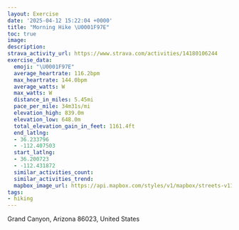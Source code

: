 ```yaml
---
layout: Exercise
date: '2025-04-12 15:22:04 +0000'
title: "Morning Hike \U0001F97E"
toc: true
image:
description:
strava_activity_url: https://www.strava.com/activities/14180106244
exercise_data:
  emoji: "\U0001F97E"
  average_heartrate: 116.2bpm
  max_heartrate: 144.0bpm
  average_watts: W
  max_watts: W
  distance_in_miles: 5.45mi
  pace_per_mile: 34m31s/mi
  elevation_high: 839.0m
  elevation_low: 648.0m
  total_elevation_gain_in_feet: 1161.4ft
  end_latlng:
  - 36.233796
  - -112.407503
  start_latlng:
  - 36.200723
  - -112.431872
  similar_activities_count:
  similar_activities_trend:
  mapbox_image_url: https://api.mapbox.com/styles/v1/mapbox/streets-v11/static/path-5+787af2-1.0(mo%7D%7BEp%7BemTUo%40E%40GUKCGW%40MYSAY_%40YIu%40S%5BGWs%40c%40%3FKQME%5DQSAQGAKYk%40o%40K%5BKIW%3Fc%40k%40GUKEES%40KYOQc%40Ke%40sAmAWsANe%40Fq%40YYe%40RMJINWAENTl%40EPSFe%40Iu%40gAk%40Qi%40IEOQE%3FOECQJMCa%40a%40u%40Su%40e%40gAIY%5BEWSWBY%3FFI%3FIGGJKKGB%40YIt%40M%40Kp%40KLm%40C%5B%5Da%40F%5B%5Da%40K_%40%5BF_%40l%40%7B%40EIa%40WAIIAAFAII%60%40SCQVW%40KKe%40%5E%5BE%5DHYEWRWGW%5BSCBBGB%5BYYCCJEIKZIb%40q%40PcBJcAg%40O%3FGFBTCXW%5CeBPULyBWi%40UGKBSMi%40%40w%40F%5DSa%40S%7B%40UIDBEBHIi%40YS%5Bw%40Wa%40a%40U%5DQEQ%5DIFDMB%40COOLK%60%40ONLv%40AQ%3FTAOANGGFEMYTQEQ_%40UD%60%40GFGKCqAD_%40N%5DLBDIPG%40WVMv%40WR%40%3FGf%40WJUTRIcAHQT%3FAa%40GCBCSEOQ%40M%5BYASGCBGSMAHEGHDEKGBNDGIBCAJCICDPH%3FGQ%40BGGGMD%3FFCMDIAGCJJGEFDCJBIFFEKGDDEDDACCOFJ%3FEC%40KKDFFHEIODIYK%7D%40%3FCCHEWBCG%40VI%40DL%5CJP%5EKf%40KRq%40n%40_%40PDX%5Cn%40BRI%60%40MJK%5EODeA%5BO%40cAo%40c%40CEXMVTrAAx%40iAZgA%5DUP%40dA%5BJoAYi%40Bc%40_%40c%40%40QIWu%40QUAu%40GIYHAR%7BAxBe%40%3Fo%40R%7BA%40ECCWNs%40P%5D%40_%40AQMSGGO%5EkAl%40e%40NYWCSDOD%40OIO_%40ME%5BHWa%40IBi%40p%40IPQlASNq%40AcABSWKo%40BuACQi%40G_%40i%40WHM%60%40KHy%40QEXD%7C%40IZSBe%40Ua%40aASIa%40%40c%40vAUVg%40KWk%40%3F_AQg%40OQw%40R%5Dj%40g%40f%40%5DFa%40KI%5BPgB%40e%40AaBKqB%5CcBf%40q%40D_%40eA%5DIEK%5DWuACk%40FQb%40%5DWBAIF%40G%40D%40I%3FDCGQy%40PKM%3FOOC%5BBMTICNf%40%7B%40~AOjBWx%40S%40y%40g%40UCSN%40NPZ%40%60%40CRMZCp%40DdBM%5ES%40%7D%40m%40k%40%7B%40GDQx%40UVkADs%40Si%40e%40Yy%40y%40%5BSOs%40cAI%5BDgBFM%3Fk%40k%40B_%40l%40SFu%40_%40i%40q%40MiACq%40_%40k%40%40c%40Fc%40S%5Bk%40Pe%40GKk%40B%5BGGU%40SMOWY%7DA_%40WYo%40kARYIIOKe%40Nw%40Bq%40a%40W%3Fk%40%5B%40UOo%40_Ds%40w%40M%5DIs%40Aq%40b%40cBGU%5BAYUI_%40A_A),pin-s-s+e5b22e(-112.42953,36.20103),pin-s-f+89ae00(-112.41038000000003,36.234390000000076)/auto/800x800?access_token=pk.eyJ1Ijoiam9zaGJlY2ttYW4iLCJhIjoiY205eWR2aDd1MWZ6djJrbXc4a3M0bWZleiJ9.XiG9OWkNcZk2QzjJbxLB4A
tags:
- hiking
---
```




Grand Canyon, Arizona 86023, United States
